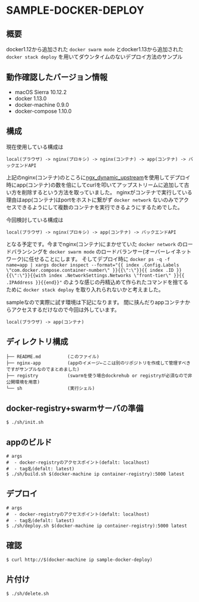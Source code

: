 SAMPLE-DOCKER-DEPLOY
====

## 概要

docker1.12から追加された `docker swarm mode` とdocker1.13から追加された `docker stack deploy` を用いてダウンタイムのないデプロイ方法のサンプル

## 動作確認したバージョン情報

- macOS Sierra 10.12.2
- docker 1.13.0
- docker-machine 0.9.0
- docker-compose 1.10.0

## 構成

現在使用している構成は

```
local(ブラウザ) -> nginx(プロキシ) -> nginx(コンテナ) -> app(コンテナ) -> バックエンドAPI
```

上記のnginx(コンテナ)のところに[ngx_dynamic_upstream](https://github.com/cubicdaiya/ngx_dynamic_upstream)を使用してデプロイ時にapp(コンテナ)の数を倍にしてcurlを叩いてアップストリームに追加して古い方を削除するという方法を取っていました。
nginxがコンテナで実行している理由はapp(コンテナ)はportをホストに繋がず `docker network` ないのみでアクセスできるようにして複数のコンテナを実行できるようにするためでした。

今回検討している構成は

```
local(ブラウザ) -> nginx(プロキシ) -> app(コンテナ) -> バックエンドAPI
```

となる予定です。今までnginx(コンテナ)にまかせていた `docker network` のロードバランシングを `docker swarm mode` のロードバランサー(オーバーレイネットワーク)に任せることにします。
そしてデプロイ時に `docker ps -q -f name=app | xargs docker inspect --format="{{ index .Config.Labels \"com.docker.compose.container-number\" }}{{\":\"}}{{ index .ID }}{{\":\"}}{{with index .NetworkSettings.Networks \"front-tier\" }}{{ .IPAddress }}{{end}}"` のような感じの丹精込めて作られたコマンドを捨てるために `docker stack deploy` を取り入れられないかと考えました。

sampleなので実際に試す環境は下記になります。
間に挟んだりappコンテナからアクセスするだけなので今回は外しています。

```
local(ブラウザ) -> app(コンテナ)
```

## ディレクトリ構成

```
├── README.md          (このファイル)
├── nginx-app          (appのイメージ←ここは別のリポジトリを作成して管理すべきですがサンプルなのでまとめました)
├── registry           (swarmを使う場合dockrehub or registryが必須なので非公開環境を用意)
└── sh                 (実行シェル)
```

## docker-registry+swarmサーバの準備

```
$ ./sh/init.sh
```

## appのビルド

```
# args
#  - docker-registryのアクセスポイント(defalt: localhost)
#  - tag名(defalt: latest)
$ ./sh/build.sh $(docker-machine ip container-registry):5000 latest
```

## デプロイ

```
# args
#  - docker-registryのアクセスポイント(defalt: localhost)
#  - tag名(defalt: latest)
$ ./sh/deploy.sh $(docker-machine ip container-registry):5000 latest
```

## 確認

```
$ curl http://$(docker-machine ip sample-docker-deploy)
```

## 片付け

```
$ ./sh/delete.sh
```
